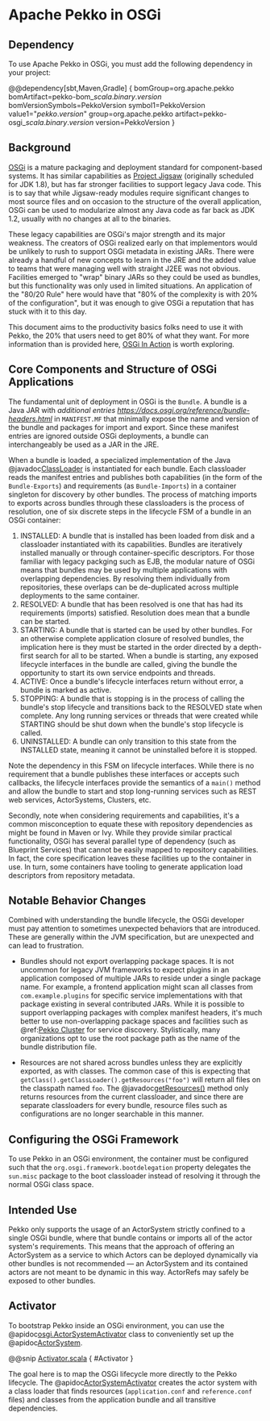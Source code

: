 # Apache Pekko in OSGi

## Dependency

To use Apache Pekko in OSGi, you must add the following dependency in your project:

@@dependency[sbt,Maven,Gradle] {
  bomGroup=org.apache.pekko bomArtifact=pekko-bom_$scala.binary.version$ bomVersionSymbols=PekkoVersion
  symbol1=PekkoVersion
  value1="$pekko.version$"
  group=org.apache.pekko
  artifact=pekko-osgi_$scala.binary.version$
  version=PekkoVersion
}

## Background

[OSGi](https://www.osgi.org/resources/where-to-start/) is a mature packaging and deployment standard for component-based systems. It
has similar capabilities as [Project Jigsaw](https://openjdk.org/projects/jigsaw/) (originally scheduled for JDK 1.8), but has far stronger facilities to
support legacy Java code. This is to say that while Jigsaw-ready modules require significant changes to most source files
and on occasion to the structure of the overall application, OSGi can be used to modularize almost any Java code as far
back as JDK 1.2, usually with no changes at all to the binaries.

These legacy capabilities are OSGi's major strength and its major weakness. The creators of OSGi realized early on that
implementors would be unlikely to rush to support OSGi metadata in existing JARs. There were already a handful of new
concepts to learn in the JRE and the added value to teams that were managing well with straight J2EE was not obvious.
Facilities emerged to "wrap" binary JARs so they could be used as bundles, but this functionality was only used in limited
situations. An application of the "80/20 Rule" here would have that "80% of the complexity is with 20% of the configuration",
but it was enough to give OSGi a reputation that has stuck with it to this day.

This document aims to the productivity basics folks need to use it with Pekko, the 20% that users need to get 80% of what they want.
For more information than is provided here, [OSGi In Action](https://www.manning.com/books/osgi-in-action) is worth exploring.

## Core Components and Structure of OSGi Applications

The fundamental unit of deployment in OSGi is the `Bundle`. A bundle is a Java JAR with *additional
entries <https://docs.osgi.org/reference/bundle-headers.html>* in `MANIFEST.MF` that minimally expose the name and version
of the bundle and packages for import and export. Since these manifest entries are ignored outside OSGi deployments,
a bundle can interchangeably be used as a JAR in the JRE.

When a bundle is loaded, a specialized implementation of the Java @javadoc[ClassLoader](java.lang.ClassLoader) is instantiated for each bundle. Each
classloader reads the manifest entries and publishes both capabilities (in the form of the `Bundle-Exports`) and
requirements (as `Bundle-Imports`) in a container singleton for discovery by other bundles. The process of matching imports to
exports across bundles through these classloaders is the process of resolution, one of six discrete steps in the lifecycle
FSM of a bundle in an OSGi container:

 1. INSTALLED: A bundle that is installed has been loaded from disk and a classloader instantiated with its capabilities.
Bundles are iteratively installed manually or through container-specific descriptors. For those familiar with legacy packging
such as EJB, the modular nature of OSGi means that bundles may be used by multiple applications with overlapping dependencies.
By resolving them individually from repositories, these overlaps can be de-duplicated across multiple deployments to
the same container.
 2. RESOLVED: A bundle that has been resolved is one that has had its requirements (imports) satisfied. Resolution does
mean that a bundle can be started.
 3. STARTING: A bundle that is started can be used by other bundles. For an otherwise complete application closure of
resolved bundles, the implication here is they must be started in the order directed by a depth-first search for all to
be started. When a bundle is starting, any exposed lifecycle interfaces in the bundle are called, giving the bundle
the opportunity to start its own service endpoints and threads.
 4. ACTIVE: Once a bundle's lifecycle interfaces return without error, a bundle is marked as active.
 5. STOPPING: A bundle that is stopping is in the process of calling the bundle's stop lifecycle and transitions back to
the RESOLVED state when complete. Any long running services or threads that were created while STARTING should be shut
down when the bundle's stop lifecycle is called.
 6. UNINSTALLED: A bundle can only transition to this state from the INSTALLED state, meaning it cannot be uninstalled
before it is stopped.

Note the dependency in this FSM on lifecycle interfaces. While there is no requirement that a bundle publishes these
interfaces or accepts such callbacks, the lifecycle interfaces provide the semantics of a `main()` method and allow
the bundle to start and stop long-running services such as REST web services, ActorSystems, Clusters, etc.

Secondly, note when considering requirements and capabilities, it's a common misconception to equate these with repository
dependencies as might be found in Maven or Ivy. While they provide similar practical functionality, OSGi has several
parallel type of dependency (such as Blueprint Services) that cannot be easily mapped to repository capabilities. In fact,
the core specification leaves these facilities up to the container in use. In turn, some containers have tooling to generate
application load descriptors from repository metadata.

## Notable Behavior Changes

Combined with understanding the bundle lifecycle, the OSGi developer must pay attention to sometimes unexpected behaviors
that are introduced. These are generally within the JVM specification, but are unexpected and can lead to frustration.

 * 
   Bundles should not export overlapping package spaces. It is not uncommon for legacy JVM frameworks to expect plugins
in an application composed of multiple JARs to reside under a single package name. For example, a frontend application
might scan all classes from `com.example.plugins` for specific service implementations with that package existing in
several contributed JARs.
   While it is possible to support overlapping packages with complex manifest headers, it's much better to use non-overlapping
package spaces and facilities such as @ref:[Pekko Cluster](../typed/cluster-concepts.md)
for service discovery. Stylistically, many organizations opt to use the root package path as the name of the bundle
distribution file.

 * Resources are not shared across bundles unless they are explicitly exported, as with classes. The common
case of this is expecting that `getClass().getClassLoader().getResources("foo")` will return all files on the classpath
named `foo`. The @javadoc[getResources()](java.lang.ClassLoader#getResources(java.lang.String)) method only returns resources from the current classloader, and since there are
separate classloaders for every bundle, resource files such as configurations are no longer searchable in this manner.

## Configuring the OSGi Framework

To use Pekko in an OSGi environment, the container must be configured such that the `org.osgi.framework.bootdelegation`
property delegates the `sun.misc` package to the boot classloader instead of resolving it through the normal OSGi class space.

## Intended Use

Pekko only supports the usage of an ActorSystem strictly confined to a single OSGi bundle, where that bundle contains or imports
all of the actor system's requirements. This means that the approach of offering an ActorSystem as a service to which Actors
can be deployed dynamically via other bundles is not recommended — an ActorSystem and its contained actors are not meant to be
dynamic in this way. ActorRefs may safely be exposed to other bundles.

## Activator

To bootstrap Pekko inside an OSGi environment, you can use the @apidoc[osgi.ActorSystemActivator](osgi.ActorSystemActivator) class
to conveniently set up the @apidoc[ActorSystem](actor.ActorSystem).

@@snip [Activator.scala](/osgi/src/test/scala/docs/osgi/Activator.scala) { #Activator }

The goal here is to map the OSGi lifecycle more directly to the Pekko lifecycle. The @apidoc[ActorSystemActivator](osgi.ActorSystemActivator) creates
the actor system with a class loader that finds resources (`application.conf` and `reference.conf` files) and classes
from the application bundle and all transitive dependencies.
